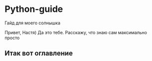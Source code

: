 # Python-guide
Гайд для моего солнышка

Привет, Настя) Да это тебе. Расскажу, что знаю сам максимально просто

Итак вот оглавление 
---
